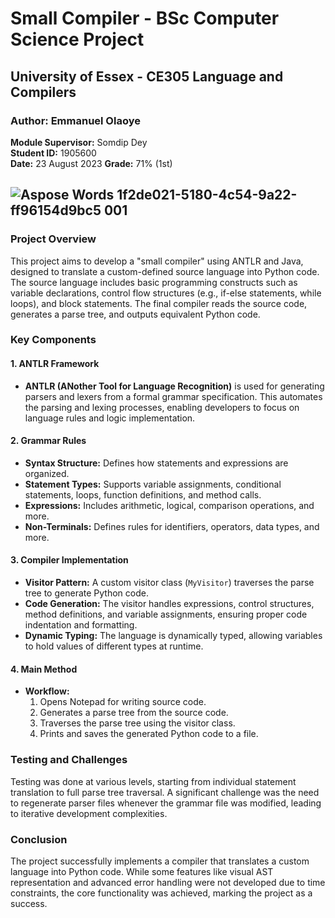 # Small Compiler - BSc Computer Science Project

## University of Essex - CE305 Language and Compilers

### Author: Emmanuel Olaoye  
**Module Supervisor:** Somdip Dey  
**Student ID:** 1905600  
**Date:** 23 August 2023
**Grade:** 71% (1st)

![Aspose Words 1f2de021-5180-4c54-9a22-ff96154d9bc5 001](https://github.com/Emmanuelolaoye/Jypa/assets/33904106/478de2c9-de7f-4787-a7dc-ae0b7a58fa36)
---

### Project Overview

This project aims to develop a "small compiler" using ANTLR and Java, designed to translate a custom-defined source language into Python code. The source language includes basic programming constructs such as variable declarations, control flow structures (e.g., if-else statements, while loops), and block statements. The final compiler reads the source code, generates a parse tree, and outputs equivalent Python code.

### Key Components

#### 1. ANTLR Framework
   - **ANTLR (ANother Tool for Language Recognition)** is used for generating parsers and lexers from a formal grammar specification. This automates the parsing and lexing processes, enabling developers to focus on language rules and logic implementation.

#### 2. Grammar Rules
   - **Syntax Structure:** Defines how statements and expressions are organized.
   - **Statement Types:** Supports variable assignments, conditional statements, loops, function definitions, and method calls.
   - **Expressions:** Includes arithmetic, logical, comparison operations, and more.
   - **Non-Terminals:** Defines rules for identifiers, operators, data types, and more.

#### 3. Compiler Implementation
   - **Visitor Pattern:** A custom visitor class (`MyVisitor`) traverses the parse tree to generate Python code.
   - **Code Generation:** The visitor handles expressions, control structures, method definitions, and variable assignments, ensuring proper code indentation and formatting.
   - **Dynamic Typing:** The language is dynamically typed, allowing variables to hold values of different types at runtime.

#### 4. Main Method
   - **Workflow:**
     1. Opens Notepad for writing source code.
     2. Generates a parse tree from the source code.
     3. Traverses the parse tree using the visitor class.
     4. Prints and saves the generated Python code to a file.

### Testing and Challenges

Testing was done at various levels, starting from individual statement translation to full parse tree traversal. A significant challenge was the need to regenerate parser files whenever the grammar file was modified, leading to iterative development complexities.

### Conclusion

The project successfully implements a compiler that translates a custom language into Python code. While some features like visual AST representation and advanced error handling were not developed due to time constraints, the core functionality was achieved, marking the project as a success.
